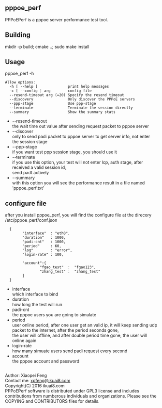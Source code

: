 ## pppoe_perf
PPPoEPerf is a pppoe server performance test tool.  
 

## Building

mkdir -p build; cmake ..; sudo make install  

## Usage

pppoe_perf -h  
```
Allow options:  
  -h [ --help ]              print help messages  
  -c [ --config ] arg        config file  
  --resend-timeout arg (=20) Specify the resend timeout  
  --discovery                Only discover the PPPoE servers  
  --ppp-stage                Use ppp-stage  
  --terminate                Terminate the session directly  
  --summary                  Show the summary stats  
```
 * --resend-timeout  
  the wait time out value after sending request packet to pppoe server  
 *  --discover   
  only to send padi packet to pppoe server to get server info, not enter the session stage  
 *  --ppp-stage  
  if you want test ppp session stage, you should use it  
 *  --terminate  
  if you use this option, your test will not enter lcp, auth stage, after received a valid session id,  
  send padt actively  
 *  --summary  
  with this option you will see the performance result in a file named 'pppoe_perf.txt'  


## configure file
  after you install pppoe_perf, you will find the configure file at the direcory /etc/pppoe_perf/conf.json  
```
  {  
  		"interface"  : "eth0",  
  		"duration"   : 1000,  
        "padi-cnt"   : 1000,  
        "period"     : 60,  
        "log"        : "error",  
        "login-rate" : 100,  
  
        "account":{  
                "fgao_test"  :  "fgao123",  
                "zhang_test" :  "zhang_test"  
        }  
  }  
  ```

* interface  
   which interface to bind
*  duration  
   how long the test will run
*  padi-cnt  
   the pppoe users you are going to simulate
*  period  
   user online period, after one user get an valid ip, it will keep sending udp packet to the internet, after the period seconds gone,  
   the user will offline, and after double period time gone, the user will online again
* login-rate  
   how many simuate users send padi request every second   
* account  
   the pppoe account and password  
   
## 
Author: Xiaopei Feng                                                                                                                                                                          
Contact me: xpfeng@ikuai8.com  
Copyright(C) 2016  ikuai8.com   
PPPoEPerf software is distributed under GPL3 license and includes contributions from numberous individuals and organizations. Please see the COPYING and CONTRIBUTORS files for details.  
 
